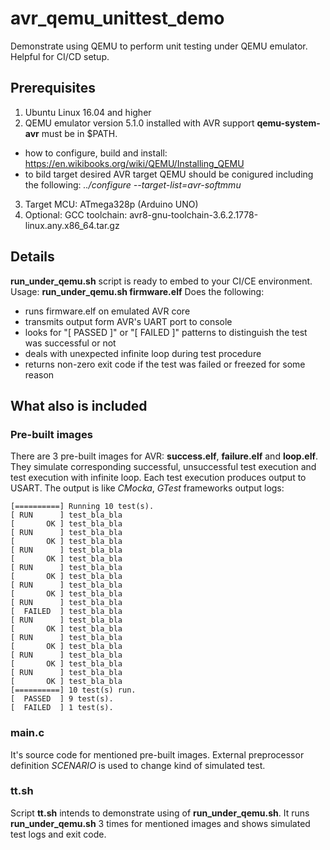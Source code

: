 # avr_qemu_unittest_demo

Demonstrate using QEMU to perform unit testing under QEMU emulator. Helpful for CI/CD setup.

## Prerequisites
1. Ubuntu Linux 16.04 and higher
2. QEMU emulator version 5.1.0 installed with AVR support **qemu-system-avr** must be in $PATH.
- how to configure, build and install: https://en.wikibooks.org/wiki/QEMU/Installing_QEMU
- to bild target desired AVR target QEMU should be conigured including the following: *../configure --target-list=avr-softmmu*
3. Target MCU: ATmega328p (Arduino UNO)
4. Optional: GCC toolchain: avr8-gnu-toolchain-3.6.2.1778-linux.any.x86_64.tar.gz

## Details
**run_under_qemu.sh** script is ready to embed to your CI/CE environment.
Usage: **run_under_qemu.sh firmware.elf**
Does the following:
- runs firmware.elf on emulated AVR core
- transmits output form AVR's UART port to console
- looks for "[  PASSED  ]" or "[  FAILED  ]" patterns to distinguish the test was successful or not
- deals with unexpected infinite loop during test procedure
- returns non-zero exit code if the test was failed or freezed for some reason

## What also is included

### Pre-built images
There are 3 pre-built images for AVR: **success.elf**, **failure.elf** and **loop.elf**.
They simulate corresponding successful, unsuccessful test execution and test execution with infinite loop.
Each test execution produces output to USART. The output is like *CMocka*, *GTest* frameworks output logs:
~~~~
[==========] Running 10 test(s).
[ RUN      ] test_bla_bla
[       OK ] test_bla_bla
[ RUN      ] test_bla_bla
[       OK ] test_bla_bla
[ RUN      ] test_bla_bla
[       OK ] test_bla_bla
[ RUN      ] test_bla_bla
[       OK ] test_bla_bla
[ RUN      ] test_bla_bla
[       OK ] test_bla_bla
[ RUN      ] test_bla_bla
[  FAILED  ] test_bla_bla
[ RUN      ] test_bla_bla
[       OK ] test_bla_bla
[ RUN      ] test_bla_bla
[       OK ] test_bla_bla
[ RUN      ] test_bla_bla
[       OK ] test_bla_bla
[ RUN      ] test_bla_bla
[       OK ] test_bla_bla
[==========] 10 test(s) run.
[  PASSED  ] 9 test(s).
[  FAILED  ] 1 test(s).
~~~~

### main.c
It's source code for mentioned pre-built images. External preprocessor definition *SCENARIO* is used to change kind of simulated test.

### tt.sh
Script **tt.sh** intends to demonstrate using of **run_under_qemu.sh**.
It runs **run_under_qemu.sh** 3 times for mentioned images and shows simulated test logs and exit code.
